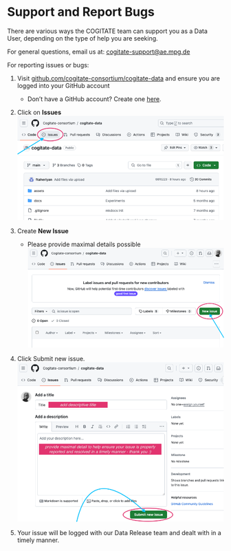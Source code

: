 # Support and Report Bugs

There are various ways the COGITATE team can support you as a Data User, depending on the type of help you are seeking.

For general questions, email us at: [cogitate-support@ae.mpg.de](mailto:cogitate-support@ae.mpg.de)

For reporting issues or bugs:

1. Visit <a href="https://github.com/Cogitate-consortium/cogitate-data" target="_blank">github.com/cogitate-consortium/cogitate-data</a> and ensure you are logged into your GitHub account
    - Don’t have a GitHub account? Create one <a href="https://github.com/signup?ref_cta=Sign+up&ref_loc=header+logged+out&ref_page=%2F&source=header-home" target="_blank">here</a>.

2. Click on **Issues**
![Click issue img](https://github.com/Cogitate-consortium/cogitate-data/raw/main/assets/documentation/graphics/Support_git_click_issue.png)

3. Create **New Issue**
    - Please provide maximal details possible
![Create new issue img](https://github.com/Cogitate-consortium/cogitate-data/raw/main/assets/documentation/graphics/Support_git_create_new_issue.png)

4. Click Submit new issue.
![Submit img](https://github.com/Cogitate-consortium/cogitate-data/raw/main/assets/documentation/graphics/Support_git_submit_new_issue.png)

5. Your issue will be logged with our Data Release team and dealt with in a timely manner.
